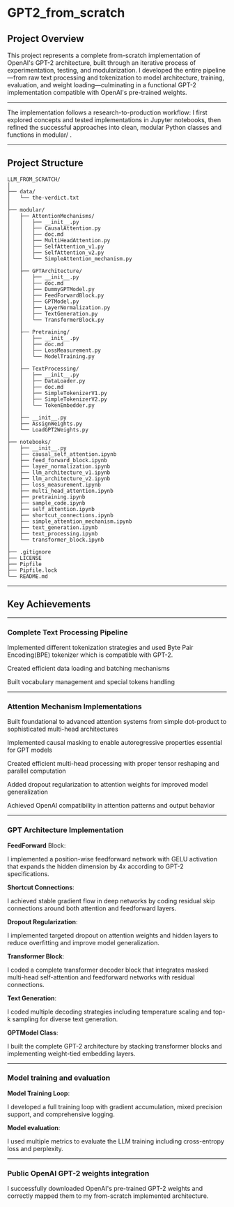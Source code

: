 # GPT2_from_scratch

## Project Overview
This project represents a complete from-scratch implementation of OpenAI's GPT-2 architecture, built through an iterative process of experimentation, testing, and modularization. I developed the entire pipeline—from raw text processing and tokenization to model architecture, training, evaluation, and weight loading—culminating in a functional GPT-2 implementation compatible with OpenAI's pre-trained weights.

---

The implementation follows a research-to-production workflow: I first explored concepts and tested implementations in Jupyter notebooks, then refined the successful approaches into clean, modular Python classes and functions in modular/ .

---

## Project Structure

```
LLM_FROM_SCRATCH/
│
├── data/
│   └── the-verdict.txt
│
├── modular/
│   ├── AttentionMechanisms/
│   │   ├── __init__.py
│   │   ├── CausalAttention.py
│   │   ├── doc.md
│   │   ├── MultiHeadAttention.py
│   │   ├── SelfAttention_v1.py
│   │   ├── SelfAttention_v2.py
│   │   └── SimpleAttention_mechanism.py
│   │
│   ├── GPTArchitecture/
│   │   ├── __init__.py
│   │   ├── doc.md
│   │   ├── DummyGPTModel.py
│   │   ├── FeedForwardBlock.py
│   │   ├── GPTModel.py
│   │   ├── LayerNormalization.py
│   │   ├── TextGeneration.py
│   │   └── TransformerBlock.py
│   │
│   ├── Pretraining/
│   │   ├── __init__.py
│   │   ├── doc.md
│   │   ├── LossMeasurement.py
│   │   └── ModelTraining.py
│   │
│   ├── TextProcessing/
│   │   ├── __init__.py
│   │   ├── DataLoader.py
│   │   ├── doc.md
│   │   ├── SimpleTokenizerV1.py
│   │   ├── SimpleTokenizerV2.py
│   │   └── TokenEmbedder.py
│   │
│   ├── __init__.py
│   ├── AssignWeights.py
│   └── LoadGPT2Weights.py
│
├── notebooks/
│   ├── __init__.py
│   ├── causal_self_attention.ipynb
│   ├── feed_forward_block.ipynb
│   ├── layer_normalization.ipynb
│   ├── llm_architecture_v1.ipynb
│   ├── llm_architecture_v2.ipynb
│   ├── loss_measurement.ipynb
│   ├── multi_head_attention.ipynb
│   ├── pretraining.ipynb
│   ├── sample_code.ipynb
│   ├── self_attention.ipynb
│   ├── shortcut_connections.ipynb
│   ├── simple_attention_mechanism.ipynb
│   ├── text_generation.ipynb
│   ├── text_processing.ipynb
│   └── transformer_block.ipynb
│
├── .gitignore
├── LICENSE
├── Pipfile
├── Pipfile.lock
└── README.md
```

---

## Key Achievements

---

### Complete Text Processing Pipeline

Implemented different tokenization strategies and used Byte Pair Encoding(BPE) tokenizer which is compatible with GPT-2.

Created efficient data loading and batching mechanisms

Built vocabulary management and special tokens handling

---

### Attention Mechanism Implementations

Built foundational to advanced attention systems from simple dot-product to sophisticated multi-head architectures

Implemented causal masking to enable autoregressive properties essential for GPT models

Created efficient multi-head processing with proper tensor reshaping and parallel computation

Added dropout regularization to attention weights for improved model generalization

Achieved OpenAI compatibility in attention patterns and output behavior

---

### GPT Architecture Implementation

**FeedForward** Block: 

I implemented a position-wise feedforward network with GELU activation that expands the hidden dimension by 4x according to GPT-2 specifications.

**Shortcut Connections**: 

I achieved stable gradient flow in deep networks by coding residual skip connections around both attention and feedforward layers.

**Dropout Regularization**:

I implemented targeted dropout on attention weights and hidden layers to reduce overfitting and improve model generalization.

**Transformer Block**: 

I coded a complete transformer decoder block that integrates masked multi-head self-attention and feedforward networks with residual connections.

**Text Generation**: 

I coded multiple decoding strategies including temperature scaling and top-k sampling for diverse text generation.

**GPTModel Class**:

I built the complete GPT-2 architecture by stacking transformer blocks and implementing weight-tied embedding layers.

---

### Model training and evaluation

**Model Training Loop**: 

I developed a full training loop with gradient accumulation, mixed precision support, and comprehensive logging.

**Model evaluation**:

I used multiple metrics to evaluate the LLM training including cross-entropy loss and perplexity.

---

### Public OpenAI GPT-2 weights integration

I successfully downloaded OpenAI's pre-trained GPT-2 weights and correctly mapped them to my from-scratch implemented architecture.



